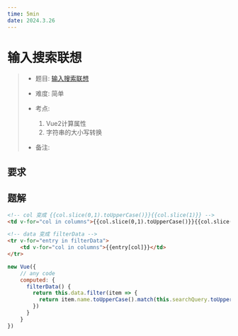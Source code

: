 ```yaml
---
time: 5min
date: 2024.3.26
---
```


# 输入搜索联想

> - 题目: [输入搜索联想](https://www.lanqiao.cn/problems/7328/learning/?subject_code=4&group_code=1&match_num=13&match_flow=1&origin=cup)
>
> - 难度: 简单
> - 考点: 
> 	1. Vue2计算属性
> 	1. 字符串的大小写转换
> - 备注:

## 要求



## 题解

```html
<!-- col 变成 {{col.slice(0,1).toUpperCase()}}{{col.slice(1)}} -->
<td v-for="col in columns">{{col.slice(0,1).toUpperCase()}}{{col.slice(1)}}</td>
```

```html
<!-- data 变成 filterData -->
<tr v-for="entry in filterData">
	<td v-for="col in columns">{{entry[col]}}</td>
</tr>
```

```js
new Vue({
	// any code
	computed: {
      filterData() {
        return this.data.filter(item => {
          return item.name.toUpperCase().match(this.searchQuery.toUpperCase())
        })
      }
    }
})
```